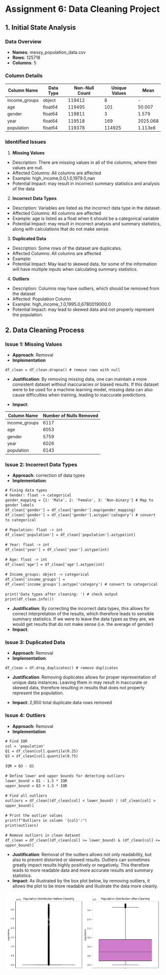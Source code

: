 # Assignment 6: Data Cleaning Project

## 1. Initial State Analysis

### Data Overview
- **Names**: messy_population_data.csv
- **Rows**: 125718
- **Columns**: 5

### Column Details
| Column Name   | Data Type | Non-Null Count | Unique Values |  Mean   |
|---------------|-----------|----------------|---------------|---------|
| income_groups | object    | 119412         | 8             | -       |
| age           | float64   | 119495         | 101           | 50.007  |
| gender        | float64   | 119811         | 3             | 1.579   |
| year          | float64   | 119518         | 169           | 2025.068|
| population    | float64   | 119378         | 114925        | 1.113e8 |

### Identified Issues

1. **Missing Values**
- Description: There are missing values in all of the columns, where their values are null. 
- Affected Columns: All columns are affected
- Example: high_income,0.0,1.0,1979.0,nan
- Potential Impact: may result in incorrect summary statistics and analysis of the data

2. **Incorrect Data Types**
- Description: Variables are listed as the incorrect data type in the dataset.
- Affected Columns: All columns are affected
- Example: age is listed as a float when it should be a categorical variable
- Potential Impact: may result in incorrect analysis and summary statistics, along with calculations that do not make sense. 

3. **Duplicated Data**
- Description: Some rows of the dataset are duplicates.
- Affected Columns: All columns are affected
- Example: 
- Potential Impact: May lead to skewed data, for some of the information will have multiple inputs when calculating summary statistics.

4. **Outliers**
- Description: Columns may have outliers, which should be removed from the dataset
- Affected: Population Column
- Example: high_income,,1.0,1995.0,6780019000.0
- Potential Impact: may lead to skewed data and not properly represent the population.

## 2. Data Cleaning Process

### Issue 1: Missing Values
- **Approach**: Removal
- **Implementation**
```
df_clean = df_clean.dropna() # remove rows with null
```
- **Justification**: By removing missing data, one can maintain a more consistent dataset without inaccuracies or biased results. If this dataset were to be used for a machine learning model, missing data can also cause difficulties when training, leading to inaccurate predictions.

- **Impact**: 

| Column Name    | Number of Nulls Removed |
| ---------------- | ------------------------ |
| income_groups  |  6117                  |
| age            |  6053                  |
| gender         |  5759                  |
| year           |  6026                  |
| population     |  6143                  |


### Issue 2: Incorrect Data Types
- **Approach**: correction of data types
- **Implementation**:
```
# Fixing data types
# Gender: float -> categorical
gender_mapping = {1: 'Male', 2: 'Female', 3: 'Non-binary'} # Map to gender labels
df_clean['gender'] = df_clean['gender'].map(gender_mapping)
df_clean['gender'] = df_clean['gender'].astype('category') # convert to categorical

# Population: float -> int
df_clean['population'] = df_clean['population'].astype(int)

# Year: float -> int
df_clean['year'] = df_clean['year'].astype(int)

# Age: float -> int
df_clean['age'] = df_clean['age'].astype(int)

# Income_groups: object -> categorical
df_clean['income_groups'] = df_clean['income_groups'].astype('category') # convert to categorical

print('Data types after cleaning: ') # check output
print(df_clean.info())
```
- **Justification**: By correcting the incorrect data types, this allows for correct interpretation of the results, which therefore leads to sensible summary statistics. If we were to leave the data types as they are, we would get results that do not make sense (i.e. the average of gender)
- **Impact**: 

### Issue 3: Duplicated Data
- **Approach**: Removal
- **Implementation**:
```
df_clean = df.drop_duplicates() # remove duplicates
```
- **Justification**: Removing duplicates allows for proper representation of unique data instances. Leaving them in may result in inaccurate or skewed data, therefore resulting in results that does not properly represent the population.

- **Impact**:  2,950 total duplicate data rows removed

### Issue 4: Outliers
- **Approach**: Removal
- **Implementation**
```
# Find IQR
col = 'population'
Q1 = df_clean[col].quantile(0.25)
Q3 = df_clean[col].quantile(0.75)

IQR = Q3 - Q1

# Define lower and upper bounds for detecting outliers
lower_bound = Q1 - 1.5 * IQR
upper_bound = Q3 + 1.5 * IQR

# Find all outliers
outliers = df_clean[(df_clean[col] < lower_bound) | (df_clean[col] > upper_bound)]

# Print the outlier values
print(f"Outliers in column '{col}':")
print(outliers)

# Remove outliers in clean dataset
df_clean = df_clean[(df_clean[col] >= lower_bound) & (df_clean[col] <= upper_bound)] 
```
- **Justification**: Removal of the outliers allows not only readability, but also to prevent distorted or skewed results. Outliers can sometimes greatly impact results highly positively or negatively. This therefore leads to more readable data and more accurate results and summary statistics.
- **Impact**: As illustrated by the box plot below, by removing outliers, it allows the plot to be more readable and illustrate the data more cleanly.

![Population Outliers Boxplot](/populationPlot.png)


